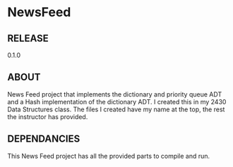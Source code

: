 # NewsFeed
## RELEASE
0.1.0
## ABOUT
News Feed project that implements the dictionary and priority queue ADT and a Hash implementation of the dictionary ADT. I created this in my 2430 Data Structures class. The files I created have my name at the top, the rest the instructor has provided.
## DEPENDANCIES
This News Feed project has all the provided parts to compile and run. 
